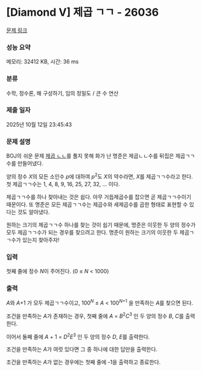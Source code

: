 # [Diamond V] 제곱 ㄱㄱ - 26036 

[문제 링크](https://www.acmicpc.net/problem/26036) 

### 성능 요약

메모리: 32412 KB, 시간: 36 ms

### 분류

수학, 정수론, 해 구성하기, 임의 정밀도 / 큰 수 연산

### 제출 일자

2025년 10월 12일 23:45:43

### 문제 설명

<p>BOJ의 쉬운 문제 <a href="/problem/1557">제곱 ㄴㄴ</a>를 풀지 못해 화가 난 명준은 제곱ㄴㄴ수를 뒤집은 제곱ㄱㄱ수를 만들어냈다.</p>

<p>양의 정수 <em>X</em>의 모든 소인수 <em>p</em>에 대하여 <em>p</em><sup>2</sup>도 <em>X</em>의 약수라면, <em>X</em>를 제곱ㄱㄱ수라고 한다. 첫 제곱ㄱㄱ수는 1, 4, 8, 9, 16, 25, 27, 32, ... 이다.</p>

<p>제곱ㄱㄱ수를 하나 찾아내는 것은 쉽다. 아무 거듭제곱수를 잡으면 곧 제곱ㄱㄱ수이기 때문이다. 또 명준은 모든 제곱ㄱㄱ수는 제곱수와 세제곱수를 곱한 형태로 표현할 수 있다는 것도 알아냈다. </p>

<p>원하는 크기의 제곱ㄱㄱ수 하나를 찾는 것이 쉽기 때문에, 명준은 이웃한 두 양의 정수가 모두 제곱ㄱㄱ수가 되는 경우를 찾으려고 한다. 명준이 원하는 크기의 이웃한 두 제곱ㄱㄱ수가 있는지 찾아주자!</p>

### 입력 

 <p>첫째 줄에 정수 <em>N</em>이 주어진다. (0 ≤ <em>N</em> < 1000)</p>

### 출력 

 <p><em>A</em>와 <em>A</em>+1 가 모두 제곱ㄱㄱ수이고, 100<sup><em>N</em></sup> ≤ <em>A</em> < 100<sup><em>N</em>+1</sup> 을 만족하는 <em>A</em>를 찾으면 된다.</p>

<p>조건을 만족하는 <em>A</em>가 존재하는 경우, 첫째 줄에 <em>A</em> = <em>B</em><sup>2</sup><em>C</em><sup>3</sup> 인 두 양의 정수 <em>B</em>, <em>C</em>를 출력한다.</p>

<p>이어서 둘째 줄에 <em>A </em>+ 1 = <em>D</em><sup>2</sup><em>E</em><sup>3</sup> 인 두 양의 정수 <i>D</i>, <em>E</em>를 출력한다.</p>

<p>조건을 만족하는 <em>A</em>가 여럿 있다면 그 중 하나에 대한 답만을 출력한다.</p>

<p>조건을 만족하는 <em>A</em>가 없는 경우에는 첫째 줄에 -1을 출력하고 종료한다.</p>

